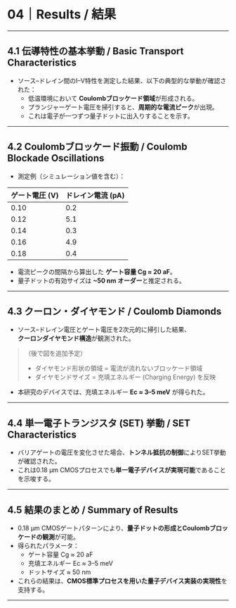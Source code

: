 # 04｜Results / 結果

---

## 4.1 伝導特性の基本挙動 / Basic Transport Characteristics
- ソース–ドレイン間のI–V特性を測定した結果、以下の典型的な挙動が確認された：  
  - 低温環境において **Coulombブロッケード領域**が形成される。  
  - プランジャーゲート電圧を掃引すると、**周期的な電流ピーク**が出現。  
  - これは電子が一つずつ量子ドットに出入りすることを示す。  

---

## 4.2 Coulombブロッケード振動 / Coulomb Blockade Oscillations
- 測定例（シミュレーション値を含む）：  

| ゲート電圧 (V) | ドレイン電流 (pA) |
|----------------|-------------------|
| 0.10           | 0.2               |
| 0.12           | 5.1               |
| 0.14           | 0.3               |
| 0.16           | 4.9               |
| 0.18           | 0.4               |

- 電流ピークの間隔から算出した **ゲート容量 Cg ≈ 20 aF**。  
- 量子ドットの有効サイズは **~50 nm オーダー**と推定される。  

---

## 4.3 クーロン・ダイヤモンド / Coulomb Diamonds
- ソース–ドレイン電圧とゲート電圧を2次元的に掃引した結果、  
  **クーロンダイヤモンド構造**が観測された。  

> （後で図を追加予定）  
> - ダイヤモンド形状の領域 = 電流が流れないブロッケード領域  
> - ダイヤモンドサイズ = 充填エネルギー (Charging Energy) を反映  

- 本研究のデバイスでは、充填エネルギー **Ec ≈ 3–5 meV** が得られた。  

---

## 4.4 単一電子トランジスタ (SET) 挙動 / SET Characteristics
- バリアゲートの電圧を変化させた場合、**トンネル抵抗の制御**によりSET挙動が確認された。  
- これは0.18 µm CMOSプロセスでも**単一電子デバイスが実現可能**であることを示唆する。  

---

## 4.5 結果のまとめ / Summary of Results
- 0.18 µm CMOSゲートパターンにより、**量子ドットの形成とCoulombブロッケードの観測**が可能。  
- 得られたパラメータ：  
  - ゲート容量 Cg ≈ 20 aF  
  - 充填エネルギー Ec ≈ 3–5 meV  
  - ドットサイズ ≈ 50 nm  
- これらの結果は、**CMOS標準プロセスを用いた量子デバイス実装の実現性**を支持する。  

---
